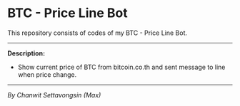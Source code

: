 # BTC - Price Line Bot
This repository consists of codes of my BTC - Price Line Bot.
_____

<b>Description:</b>
<ul>
  <li>Show current price of BTC from bitcoin.co.th and sent message to line when price change.</li>
</ul>

_____

<i>By Chanwit Settavongsin (Max)</i>
